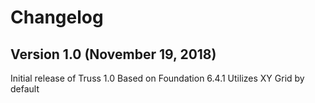 # Changelog

## Version 1.0 (November 19, 2018)

Initial release of Truss 1.0
Based on Foundation 6.4.1
Utilizes XY Grid by default
